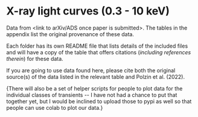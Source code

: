 # X-ray light curves (0.3 - 10 keV)
Data from <link to arXiv/ADS once paper is submitted>. The tables in the appendix list the original provenance of these data.

Each folder has its own README file that lists details of the included files and will have a copy of the table that offers citations (_including references therein_) for these data.

If you are going to use data found here, please cite both the original source(s) of the data listed in the relevant table and Polzin et al. (2022).


{There will also be a set of helper scripts for people to plot data for the individual classes of transients -- I have not had a chance to put that together yet, but I would be inclined to upload those to pypi as well so that people can use colab to plot our data.}
